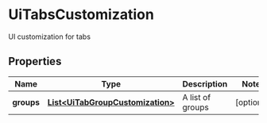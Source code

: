 

# UiTabsCustomization

UI customization for tabs

## Properties

| Name | Type | Description | Notes |
|------------ | ------------- | ------------- | -------------|
|**groups** | [**List&lt;UiTabGroupCustomization&gt;**](UiTabGroupCustomization.md) | A list of groups |  [optional] |



